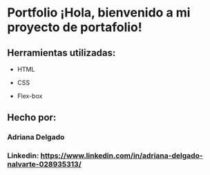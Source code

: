 # Portfolio ¡Hola, bienvenido a mi proyecto de portafolio!

## Herramientas utilizadas:

* HTML

* CSS

* Flex-box

## Hecho por:

### Adriana Delgado

### Linkedin: https://www.linkedin.com/in/adriana-delgado-nalvarte-028935313/
